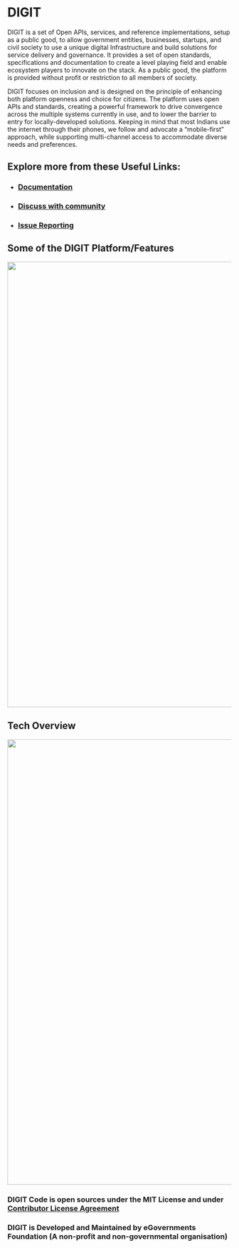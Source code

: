 # DIGIT 

DIGIT is a set of Open APIs, services, and reference implementations, setup as a public good, to allow government entities, businesses, startups, and civil society to use a unique digital Infrastructure and build solutions for service delivery and governance. It provides a set of open standards, specifications and documentation to create a level playing field and enable ecosystem players to innovate on the stack. As a public good, the platform is provided without profit or restriction to all members of society.

DIGIT focuses on inclusion and is designed on the principle of enhancing both platform openness and choice for citizens. The platform uses open APIs and standards, creating a powerful framework to drive convergence across the multiple systems currently in use, and to lower the barrier to entry for locally-developed solutions. Keeping in mind that most Indians use the internet through their phones, we follow and advocate a “mobile-first” approach, while supporting multi-channel access to accommodate diverse needs and preferences.

## Explore more from these Useful Links:

* ### [Documentation](https://docs.digit.org)

* ### [Discuss with community](https://github.com/egovernments/DIGIT/discussions)

* ### [Issue Reporting](https://github.com/egovernments/DIGIT/issues)


## Some of the DIGIT Platform/Features
<img src="https://egov-images.s3.ap-south-1.amazonaws.com/DIGIT+-+Features.png" width="1000">

## Tech Overview
<img src="https://egov-images.s3.ap-south-1.amazonaws.com/DIGIT+-+TechStack.png" width="1000">


### DIGIT Code is open sources under the MIT License and under [Contributor License Agreement](https://forms.gle/nnNZjB7P1YPuEHb69)

### DIGIT is Developed and Maintained by eGovernments Foundation (A non-profit and non-governmental organisation)

